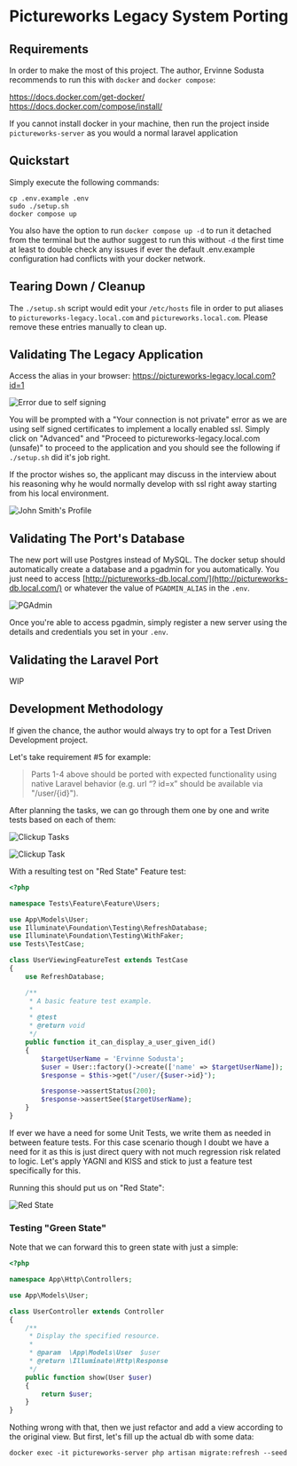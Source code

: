 # Pictureworks Legacy System Porting

## Requirements

In order to make the most of this project. The author, Ervinne Sodusta recommends to run this with `docker` and `docker compose`:

https://docs.docker.com/get-docker/
https://docs.docker.com/compose/install/

If you cannot install docker in your machine, then run the project inside `pictureworks-server` as you would a normal laravel application

## Quickstart

Simply execute the following commands:

```
cp .env.example .env
sudo ./setup.sh
docker compose up
```

You also have the option to run `docker compose up -d` to run it detached from the terminal but the author suggest to run this without `-d` the first time at least to double check any issues if ever the default .env.example configuration had conflicts with your docker network.

## Tearing Down / Cleanup

The `./setup.sh` script would edit your `/etc/hosts` file in order to put aliases to `pictureworks-legacy.local.com` and `pictureworks.local.com`. Please remove these entries manually to clean up.

## Validating The Legacy Application

Access the alias in your browser: https://pictureworks-legacy.local.com?id=1

![Error due to self signing](./docs/img/Screenshot%20from%202022-08-05%2022-44-24.png)

You will be prompted with a "Your connection is not private" error as we are using self signed certificates to implement a locally enabled ssl. Simply click on "Advanced" and "Proceed to pictureworks-legacy.local.com (unsafe)" to proceed to the application and you should see the following if `./setup.sh` did it's job right.

If the proctor wishes so, the applicant may discuss in the interview about his reasoning why he would normally develop with ssl right away starting from his local environment.

![John Smith's Profile](./docs/img/Screenshot%20from%202022-08-05%2022-28-42.png)

## Validating The Port's Database

The new port will use Postgres instead of MySQL.
The docker setup should automatically create a database and a pgadmin for you automatically. You just need to access [http://pictureworks-db.local.com/](http://pictureworks-db.local.com/) or whatever the value of `PGADMIN_ALIAS` in the `.env`.

![PGAdmin](./docs/img/Screenshot%20from%202022-08-06%2000-16-17.png)

Once you're able to access pgadmin, simply register a new server using the details and credentials you set in your `.env`.

## Validating the Laravel Port

WIP

## Development Methodology

If given the chance, the author would always try to opt for a Test Driven Development project.

Let's take requirement #5 for example:

> Parts 1-4 above should be ported with expected functionality using native Laravel behavior (e.g. url “?
id=x” should be available via "/user/{id}").

After planning the tasks, we can go through them one by one and write tests based on each of them:

![Clickup Tasks](./docs/img/tdd/Screenshot%20from%202022-08-06%2001-12-46.png)

![Clickup Task](./docs/img/tdd/Screenshot%20from%202022-08-06%2001-13-22.png)

With a resulting test on "Red State" Feature test:

```php
<?php

namespace Tests\Feature\Feature\Users;

use App\Models\User;
use Illuminate\Foundation\Testing\RefreshDatabase;
use Illuminate\Foundation\Testing\WithFaker;
use Tests\TestCase;

class UserViewingFeatureTest extends TestCase
{
    use RefreshDatabase;

    /**
     * A basic feature test example.
     *
     * @test
     * @return void
     */
    public function it_can_display_a_user_given_id()
    {
        $targetUserName = 'Ervinne Sodusta';
        $user = User::factory()->create(['name' => $targetUserName]);
        $response = $this->get("/user/{$user->id}");

        $response->assertStatus(200);
        $response->assertSee($targetUserName);
    }
}
```

If ever we have a need for some Unit Tests, we write them as needed in between feature tests. For this case scenario though I doubt we have a need for it as this is just direct query with not much regression risk related to logic. Let's apply YAGNI and KISS and stick to just a feature test specifically for this.

Running this should put us on "Red State":

![Red State](./docs/img/tdd/Screenshot%20from%202022-08-06%2001-10-44.png)


### Testing "Green State"

Note that we can forward this to green state with just a simple:

```php
<?php

namespace App\Http\Controllers;

use App\Models\User;

class UserController extends Controller
{
    /**
     * Display the specified resource.
     *
     * @param  \App\Models\User  $user
     * @return \Illuminate\Http\Response
     */
    public function show(User $user)
    {
        return $user;
    }
}

```

Nothing wrong with that, then we just refactor and add a view according to the original view. But first, let's fill up the actual db with some data:

```
docker exec -it pictureworks-server php artisan migrate:refresh --seed
```
